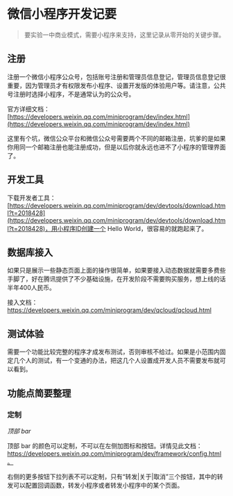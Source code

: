 # 微信小程序开发记要

> 要实验一中商业模式，需要小程序来支持，这里记录从零开始的关键步骤。

## 注册

注册一个微信小程序公众号，包括账号注册和管理员信息登记，管理员信息登记很重要，因为管理员才有权限发布小程序、设置开发版的体验用户等。请注意，公共号注册时选择小程序，不是通常认为的公众号。

官方详细文档：[https://developers.weixin.qq.com/miniprogram/dev/index.html](https://developers.weixin.qq.com/miniprogram/dev/index.html)

这里有个坑，微信公众平台和微信公众号需要两个不同的邮箱注册，坑爹的是如果你用同一个邮箱注册也能注册成功，但是以后你就永远也进不了小程序的管理界面了。

## 开发工具

下载开发者工具：[https://developers.weixin.qq.com/miniprogram/dev/devtools/download.html?t=2018428](https://developers.weixin.qq.com/miniprogram/dev/devtools/download.html?t=2018428)，用小程序ID创建一个 Hello World，很容易的就跑起来了。

## 数据库接入

如果只是展示一些静态页面上面的操作很简单，如果要接入动态数据就需要多费些手脚了，好在腾讯提供了不少基础设施，在开发阶段不需要购买服务，想上线的话半年400人民币。

接入文档：https://developers.weixin.qq.com/miniprogram/dev/qcloud/qcloud.html

## 测试体验

需要一个功能比较完整的程序才成发布测试，否则审核不给过。如果是小范围内固定几个人的测试，有一个变通的办法，把这几个人设置成开发人员不需要发布就可以看到。

## 功能点简要整理

### 定制

*顶部 bar*

顶部 bar 的颜色可以定制，不可以在左侧加图标和按钮。详情见此文档：https://developers.weixin.qq.com/miniprogram/dev/framework/config.html。

右侧的更多按钮下拉列表不可以定制，只有“转发|关于|取消”三个按钮，其中的转发可以配置回调函数，转发小程序或者转发小程序中的某个页面。

